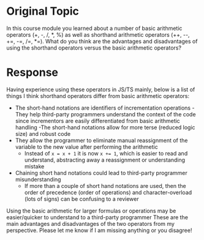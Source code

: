 # Original Topic
In this course module you learned about a number of basic arithmetic operators (+, -, /, *, %) as well as shorthand arithmetic operators (++, --, +=, -=, /=, *=). What do you think are the advantages and disadvantages of using the shorthand operators versus the basic arithmetic operators?

# Response
Having experience using these operators in JS/TS mainly, below is a list of things I think shorthand operators differ from basic arithmetic operators:

- The short-hand notations are identifiers of incrementation operations
    -They help third-party programmers understand the context of the code since incrementors are easily differentiated from basic arithmetic handling
    -The short-hand notations allow for more terse (reduced logic size) and robust code
- They allow the programmer to eliminate manual reassignment of the variable to the new value after performing the arithmetic
    - Instead of `x = x + 1` it is now `x += 1`, which is easier to read and understand, abstracting away a reassignment or understanding mistake
- Chaining short hand notations could lead to third-party programmer misunderstanding
    - If more than a couple of short hand notations are used, then the order of precedence (order of operations) and character-overload (lots of signs) can be confusing to a reviewer

Using the basic arithmetic for larger formulas or operations may be easier/quicker to understand to a third-party programmer
These are the main advantages and disadvantages of the two operators from my perspective. Please let me know if I am missing anything or you disagree!